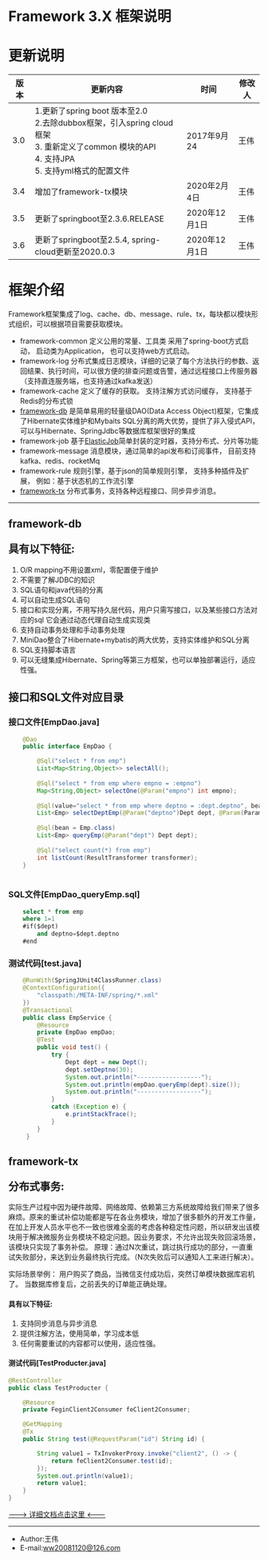 Framework 3.X 框架说明
=======

# 更新说明
版本|更新内容| 时间|修改人
--- | --- | --- | ---
3.0 | 1.更新了spring boot 版本至2.0 <br> 2.去除dubbox框架，引入spring cloud框架 <br> 3. 重新定义了common 模块的API <br> 4. 支持JPA <br> 5. 支持yml格式的配置文件| 2017年9月24 | 王伟
3.4 | 增加了framework-tx模块 | 2020年2月4日 | 王伟
3.5 | 更新了springboot至2.3.6.RELEASE | 2020年12月1日 | 王伟
3.6 | 更新了springboot至2.5.4, spring-cloud更新至2020.0.3 | 2020年12月1日 | 王伟

# 框架介绍

Framework框架集成了log、cache、db、message、rule、tx，每块都以模块形式组织，可以根据项目需要获取模块。

+ framework-common 定义公用的常量、工具类 采用了spring-boot方式启动， 启动类为Application， 也可以支持web方式启动。
+ framework-log 分布式集成日志模块，详细的记录了每个方法执行的参数、返回结果、执行时间，可以很方便的排查问题或告警，通过远程接口上传服务器（支持直连服务端，也支持通过kafka发送）
+ framework-cache 定义了缓存的获取。  支持注解方式访问缓存， 支持基于Redis的分布式锁
+ [framework-db](#framework-db) 是简单易用的轻量级DAO(Data Access Object)框架，它集成了Hibernate实体维护和Mybaits SQL分离的两大优势，提供了非入侵式API，可以与Hibernate、SpringJdbc等数据库框架很好的集成 
+ framework-job 基于[ElasticJob](http://elasticjob.io)简单封装的定时器，支持分布式、分片等功能
+ framework-message 消息模块，通过简单的api发布和订阅事件， 目前支持kafka、redis、rocketMq
+ framework-rule 规则引擎，基于json的简单规则引擎， 支持多种插件及扩展， 例如：基于状态机的工作流引擎
+ [framework-tx](#framework-tx) 分布式事务，支持各种远程接口、同步异步消息。

-------
## <p id="framework-db">framework-db</p>具有以下特征:

1. O/R mapping不用设置xml，零配置便于维护  
2. 不需要了解JDBC的知识  
3. SQL语句和java代码的分离  
4. 可以自动生成SQL语句  
5. 接口和实现分离，不用写持久层代码，用户只需写接口，以及某些接口方法对应的sql 它会通过动态代理自动生成实现类  
6. 支持自动事务处理和手动事务处理  
7. MiniDao整合了Hibernate+mybatis的两大优势，支持实体维护和SQL分离  
8. SQL支持脚本语言  
9. 可以无缝集成Hibernate、Spring等第三方框架，也可以单独部署运行，适应性强。  

 
## 接口和SQL文件对应目录 
 
### 接口文件[EmpDao.java]

``` java
    @Dao
	public interface EmpDao {

	    @Sql("select * from emp")
	    List<Map<String,Object>> selectAll();
	    
	    @Sql("select * from emp where empno = :empno")
	    Map<String,Object> selectOne(@Param("empno") int empno);
	    
	    @Sql(value="select * from emp where deptno = :dept.deptno", bean=Emp.class)
	    List<Emp> selectDeptEmp(@Param("deptno")Dept dept, @Param(Param.pageIndex)int pageIndex,@Param(Param.pageSize)int pageSize);
	    
	    @Sql(bean = Emp.class)
	    List<Emp> queryEmp(@Param("dept") Dept dept);
	    
	    @Sql("select count(*) from emp")
	    int listCount(ResultTransformer transformer);
	}
	
```

### SQL文件[EmpDao_queryEmp.sql] 
``` sql 
	select * from emp 
	where 1=1 
	#if($dept) 
		and deptno=$dept.deptno 
	#end
```

### 测试代码[test.java]
``` java
	@RunWith(SpringJUnit4ClassRunner.class)
	@ContextConfiguration({
	    "classpath:/META-INF/spring/*.xml"
	})
	@Transactional
	public class EmpService {
	    @Resource
	    private EmpDao empDao;
	    @Test
	    public void test() {
	        try {
	            Dept dept = new Dept();
	            dept.setDeptno(30);
	            System.out.println("------------------");
	            System.out.println(empDao.queryEmp(dept).size());
	            System.out.println("------------------");
	        }
	        catch (Exception e) {
	            e.printStackTrace();
	        }
	    }
	 }
```

## <p id="framework-tx">framework-tx</p>分布式事务:

实际生产过程中因为硬件故障、网络故障、依赖第三方系统故障给我们带来了很多麻烦。原来的重试补偿功能都是写在各业务模块，增加了很多额外的开发工作量，在加上开发人员水平也不一致也很难全面的考虑各种稳定性问题，所以研发出该模块用于解决微服务业务模块不稳定问题。因业务要求，不允许出现失败回滚场景，该模块只实现了事务补偿。 原理：通过N次重试，跳过执行成功的部分，一直重试失败部分，来达到业务最终执行完成。（N次失败后可以通知人工来进行解决）。

实际场景举例： 用户购买了商品，当微信支付成功后，突然订单模块数据库宕机了。 当数据库修复后，之前丢失的订单能正确处理。

#### 具有以下特征:

1. 支持同步消息与异步消息  
2. 提供注解方法，使用简单，学习成本低 
3. 任何需要重试的内容都可以使用，适应性强。  

#### 测试代码[TestProducter.java]

``` java
@RestController
public class TestProducter {

    @Resource
    private FeginClient2Consumer feClient2Consumer;

    @GetMapping
    @Tx
    public String test(@RequestParam("id") String id) {

        String value1 = TxInvokerProxy.invoke("client2", () -> {
            return feClient2Consumer.test(id);
        });
        System.out.println(value1);
        return value1;
    }
}

```

[---> 详细文档点击这里 <---](https://github.com/ww20081120/framework/wiki)

---
- Author:王伟 
- E-mail:[ww20081120@126.com](mail://ww20081120@126.com)

